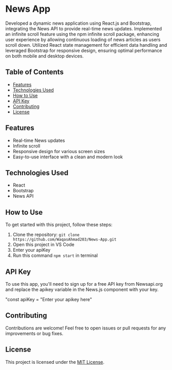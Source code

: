 
# News App

Developed a dynamic news application using React.js and
Bootstrap, integrating the News API to provide real-time news
updates. Implemented an infinite scroll feature using the npm
infinite scroll package, enhancing user experience by allowing
continuous loading of news articles as users scroll down.
Utilized React state management for efficient data handling and
leveraged Bootstrap for responsive design, ensuring optimal
performance on both mobile and desktop devices.

## Table of Contents

- [Features](#features)
- [Technologies Used](#technologies-used)
- [How to Use](#how-to-use)
- [API Key](#api-key)
- [Contributing](#contributing)
- [License](#license)

## Features
- Real-time News updates
- Infinite scroll
- Responsive design for various screen sizes
- Easy-to-use interface with a clean and modern look


## Technologies Used

- React
- Bootstrap
- News API 

## How to Use

To get started with this project, follow these steps:

1. Clone the repository: `git clone https://github.com/WaqasAhmad203/News-App.git`
2. Open this project in VS Code 
3. Enter your apiKey
4. Run this command `npm start` in terminal

## API Key
To use this app, you'll need to sign up for a free API key from Newsapi.org and replace the apikey variable in the News.js component with your key.

"const apiKey = "Enter your apikey here"





## Contributing

Contributions are welcome! Feel free to open issues or pull requests for any improvements or bug fixes.

## License

This project is licensed under the [MIT License](LICENSE).

